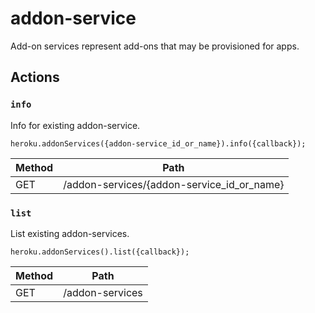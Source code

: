 # addon-service

Add-on services represent add-ons that may be provisioned for apps.

## Actions

### `info`

Info for existing addon-service.

`heroku.addonServices({addon-service_id_or_name}).info({callback});`

Method | Path
--- | ---
GET | /addon-services/{addon-service_id_or_name}

### `list`

List existing addon-services.

`heroku.addonServices().list({callback});`

Method | Path
--- | ---
GET | /addon-services

